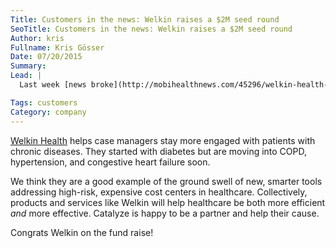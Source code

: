 ```yaml
---
Title: Customers in the news: Welkin raises a $2M seed round
SeoTitle: Customers in the news: Welkin raises a $2M seed round
Author: kris
Fullname: Kris Gösser
Date: 07/20/2015
Summary: 
Lead: |
  Last week [news broke](http://mobihealthnews.com/45296/welkin-health-gets-2m-for-disease-management-coaching-tools-humana-pilot/) of a fundraise by Catalyze customer Welkin Health. We have been working with Welkin for some time, and have been fans of their vision.

Tags: customers
Category: company
---
```

[Welkin Health](https://www.welkinhealth.com/) helps case managers stay more engaged with patients with chronic diseases. They started with diabetes but are moving into COPD, hypertension, and congestive heart failure soon.

We think they are a good example of the ground swell of new, smarter tools addressing high-risk, expensive cost centers in healthcare. Collectively, products and services like Welkin will help healthcare be both more efficient _and_ more effective. Catalyze is happy to be a partner and help their cause.

Congrats Welkin on the fund raise!
